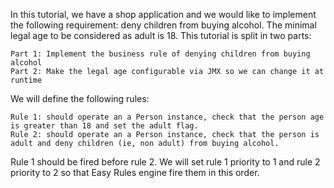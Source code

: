 In this tutorial, we have a shop application and we would like to implement the following requirement:
deny children from buying alcohol. The minimal legal age to be considered as adult is 18. This tutorial is split in two parts:

    Part 1: Implement the business rule of denying children from buying alcohol
    Part 2: Make the legal age configurable via JMX so we can change it at runtime


We will define the following rules:

    Rule 1: should operate an a Person instance, check that the person age is greater than 18 and set the adult flag.
    Rule 2: should operate an a Person instance, check that the person is adult and deny children (ie, non adult) from buying alcohol.

Rule 1 should be fired before
rule 2. We will set rule 1 priority to 1 and rule 2 priority to 2 so that Easy Rules engine fire them in this order.